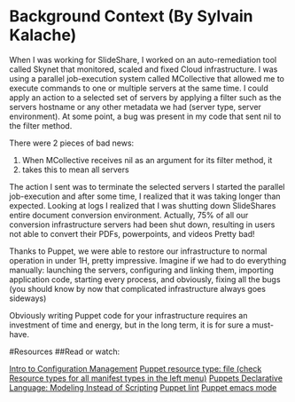 # Background Context (By Sylvain Kalache)

When I was working for SlideShare, I worked on an auto-remediation
tool called Skynet that monitored, scaled and fixed Cloud infrastructure.
I was using a parallel job-execution system called MCollective that
allowed me to execute commands to one or multiple servers at the same
time. I could apply an action to a selected set of servers by applying a
filter such as the servers hostname or any other metadata we had
(server type, server environment). At some point, a bug was present in my
code that sent nil to the filter method.

There were 2 pieces of bad news:

1. When MCollective receives nil as an argument for its filter method, it
2. takes this to mean all servers

The action I sent was to terminate the selected servers
I started the parallel job-execution and after some time, I realized that
it was taking longer than expected. Looking at logs I realized that I was
shutting down SlideShares entire document conversion environment. Actually,
75% of all our conversion infrastructure servers had been shut down,
resulting in users not able to convert their PDFs, powerpoints, and videos
Pretty bad!

Thanks to Puppet, we were able to restore our infrastructure to normal
operation in under 1H, pretty impressive. Imagine if we had to do
everything manually: launching the servers, configuring and linking them,
importing application code, starting every process, and obviously, fixing
all the bugs (you should know by now that complicated infrastructure
always goes sideways)

Obviously writing Puppet code for your infrastructure requires an
investment of time and energy, but in the long term, it is for sure a
must-have.

#Resources
##Read or watch:

[Intro to Configuration Management](https://alx-intranet.hbtn.io/rltoken/GL30hu-aRcKzPOvK8JO-Bg)
[Puppet resource type: file (check Resource types for all manifest types in the left menu)](https://alx-intranet.hbtn.io/rltoken/DjSqEUZh5jSvzQbr8Hn_hA)
[Puppets Declarative Language: Modeling Instead of Scripting](https://alx-intranet.hbtn.io/rltoken/fZbIuIwhPZWQUQNTjsqu1A)
[Puppet lint](https://alx-intranet.hbtn.io/rltoken/CRUMeEMdcX-UtbWsUM9xLQ)
[Puppet emacs mode](https://alx-intranet.hbtn.io/rltoken/MzHXCntAkPzOqMnI6_rpWQ)


